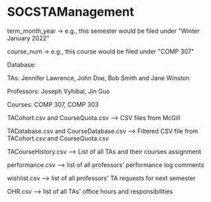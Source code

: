 # SOCSTAManagement

term_month_year -> e.g., this semester would be filed under "Winter January 2022"

course_num -> e.g., this course would be filed under "COMP 307"

Database:

TAs: Jennifer Lawrence, John Doe, Bob Smith and Jane Winston

Professors: Joseph Vyhibal, Jin Guo

Courses: COMP 307, COMP 303

TACohort.csv and CourseQuota.csv --> CSV files from McGill

TADatabase.csv and CourseDatabase.csv --> Filtered CSV file from TACohort.csv and CourseQuota.csv

TACourseHistory.csv --> List of all TAs and their courses assignment

performance.csv --> list of all professors' performance log comments

wishlist.csv --> list of all professors' TA requests for next semester

OHR.csv --> list of all TAs' office hours and responsibilities
